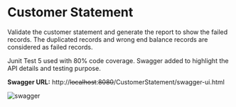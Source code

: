 # Customer Statement
Validate the customer statement and generate the report to show the failed records.
The duplicated records and wrong end balance records are considered as failed records.

Junit Test 5 used with 80% code coverage. 
Swagger added to highlight the API details and testing purpose.



**Swagger URL:** http://~~localhost~~:~~8080~~/CustomerStatement/swagger-ui.html

![swagger](https://user-images.githubusercontent.com/51176876/58591986-22f12100-8285-11e9-8c28-c4e4051635b9.png)
